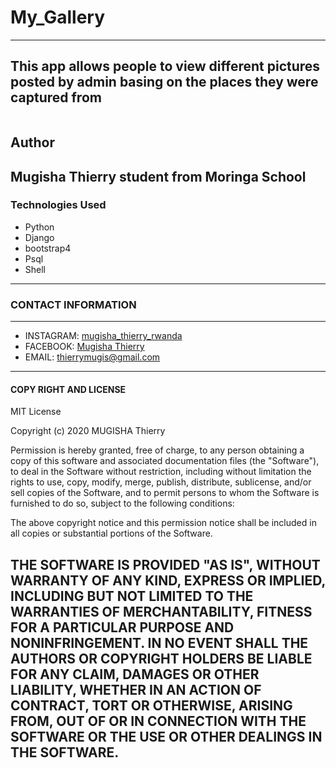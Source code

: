 # My_Gallery
---
This app allows people to view different pictures posted by admin basing on the places they were captured from
---
![]()
## Author
Mugisha Thierry student from Moringa School
---
### Technologies Used
- Python
- Django
- bootstrap4
- Psql
- Shell
---

### CONTACT INFORMATION
---
- INSTAGRAM: [mugisha_thierry_rwanda](https://www.instagram.com)
- FACEBOOK: [Mugisha Thierry](https://www.facebook.com)
- EMAIL: [thierrymugis@gmail.com](https://www.gmail.com)
---
#### COPY RIGHT AND LICENSE

MIT License

Copyright (c) 2020 MUGISHA Thierry

Permission is hereby granted, free of charge, to any person obtaining a copy
of this software and associated documentation files (the "Software"), to deal
in the Software without restriction, including without limitation the rights
to use, copy, modify, merge, publish, distribute, sublicense, and/or sell
copies of the Software, and to permit persons to whom the Software is
furnished to do so, subject to the following conditions:

The above copyright notice and this permission notice shall be included in all
copies or substantial portions of the Software.

THE SOFTWARE IS PROVIDED "AS IS", WITHOUT WARRANTY OF ANY KIND, EXPRESS OR
IMPLIED, INCLUDING BUT NOT LIMITED TO THE WARRANTIES OF MERCHANTABILITY,
FITNESS FOR A PARTICULAR PURPOSE AND NONINFRINGEMENT. IN NO EVENT SHALL THE
AUTHORS OR COPYRIGHT HOLDERS BE LIABLE FOR ANY CLAIM, DAMAGES OR OTHER
LIABILITY, WHETHER IN AN ACTION OF CONTRACT, TORT OR OTHERWISE, ARISING FROM,
OUT OF OR IN CONNECTION WITH THE SOFTWARE OR THE USE OR OTHER DEALINGS IN THE
SOFTWARE.
----

